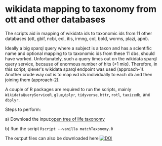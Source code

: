 # wikidata mapping to taxonomy from ott and other databases
The scripts aid in  mapping of wikidata ids to taxonomic ids from 11 other databases (ott, gbif, ncbi, eol, itis, irmng, col, bold, worms, plazi, apni).

Ideally a big sparql query where a subject is a taxon and has a scientific name and optional mapping to to taxonomic ids from these 11 dbs, should have worked. Unfortunately, such a query times out on the wikidata sparql query service, because of enormous number of hits (>1 mio). Therefore, in this script, qlever's wikidata sparql endpoint was used (approach-1). Another crude way out is to map wd ids individually to each db and then joining them (approach-2).

A couple of R packages are required to run the scripts, mainly `WikidataQueryServiceR`, `glue`,`dplyr`, `tidyverse`, `httr`, `rotl`, `taxizedb`, and `dbplyr`.

Steps to perform:

a) Download the input:[open tree of life taxonomy](https://tree.opentreeoflife.org/about/taxonomy-version/ott3.6)

b) Run the script `Rscript --vanilla matchTaxonomy.R`

The output files can also be downloaded here [![DOI](https://zenodo.org/badge/DOI/10.5281/zenodo.12725311.svg)](https://doi.org/10.5281/zenodo.12725311)



